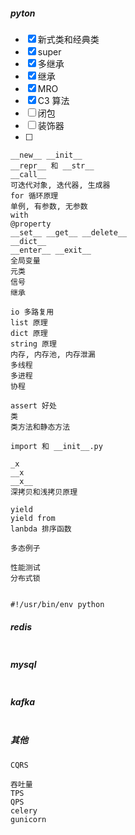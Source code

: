 ##### pyton

- [x] 新式类和经典类
- [x] super
- [x] 多继承
- [x] 继承
- [x] MRO
- [x] C3 算法
- [ ] 闭包
- [ ] 装饰器
- [ ] 
```
__new__ __init__
__repr__ 和 __str__
__call__
可迭代对象, 迭代器, 生成器
for 循环原理
单例, 有参数, 无参数
with
@property
__set__ __get__ __delete__
__dict__
__enter__ __exit__
全局变量
元类
信号
继承

io 多路复用
list 原理
dict 原理
string 原理
内存, 内存池, 内存泄漏
多线程
多进程
协程

assert 好处
类
类方法和静态方法

import 和 __init__.py

_x
__x
__x__
深拷贝和浅拷贝原理

yield
yield from
lanbda 排序函数

多态例子

性能测试
分布式锁


#!/usr/bin/env python

```

##### redis

````

````

##### mysql

```

```

##### kafka

```

```

##### 其他

```
CQRS

吞吐量
TPS
QPS
celery
gunicorn

```

